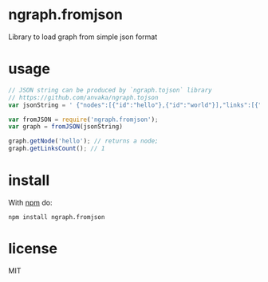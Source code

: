 # ngraph.fromjson

Library to load graph from simple json format

# usage

``` javascript
// JSON string can be produced by `ngraph.tojson` library
// https://github.com/anvaka/ngraph.tojson
var jsonString = ' {"nodes":[{"id":"hello"},{"id":"world"}],"links":[{"fromId":"hello","toId":"world"}]}'

var fromJSON = require('ngraph.fromjson');
var graph = fromJSON(jsonString)

graph.getNode('hello'); // returns a node;
graph.getLinksCount(); // 1
```

# install

With [npm](https://npmjs.org) do:

```
npm install ngraph.fromjson
```

# license

MIT
